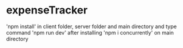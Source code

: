 # expenseTracker

'npm install' in client folder, server folder and main directory 
and type command 'npm run dev' after installing 'npm i concurrently' on main directory
